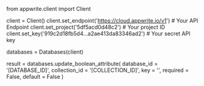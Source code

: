 from appwrite.client import Client

client = Client()
client.set_endpoint('https://cloud.appwrite.io/v1') # Your API Endpoint
client.set_project('5df5acd0d48c2') # Your project ID
client.set_key('919c2d18fb5d4...a2ae413da83346ad2') # Your secret API key

databases = Databases(client)

result = databases.update_boolean_attribute(
    database_id = '[DATABASE_ID]',
    collection_id = '[COLLECTION_ID]',
    key = '',
    required = False,
    default = False
)
